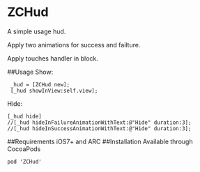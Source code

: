 # ZCHud

A simple usage hud.

Apply two animations for success and 
failture.

Apply touches handler in block.

##Usage
Show:

```
 _hud = [ZCHud new];
 [_hud showInView:self.view];
```
Hide:

```
[_hud hide]
//[_hud hideInFailureAnimationWithText:@"Hide" duration:3];
//[_hud hideInSuccessAnimationWithText:@"Hide" duration:3];
```

##Requirements
iOS7+ and ARC
##Installation
Available through CocoaPods

```
pod 'ZCHud'
```






